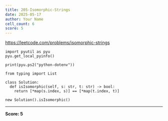 ```yaml
---
title: 205-Isomorphic-Strings
date: 2025-05-17
author: Your Name
cell_count: 6
score: 5
---
```


https://leetcode.com/problems/isomorphic-strings


```
import pyutil as pyu
pyu.get_local_pyinfo()
```


```
print(pyu.ps2("python-dotenv"))
```


```
from typing import List
```


```
class Solution:
  def isIsomorphic(self, s: str, t: str) -> bool:
    return [*map(s.index, s)] == [*map(t.index, t)]
```


```
new Solution().isIsomorphic()
```


---
**Score: 5**